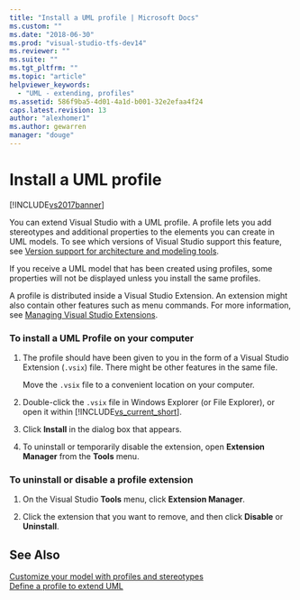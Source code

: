 ```yaml
---
title: "Install a UML profile | Microsoft Docs"
ms.custom: ""
ms.date: "2018-06-30"
ms.prod: "visual-studio-tfs-dev14"
ms.reviewer: ""
ms.suite: ""
ms.tgt_pltfrm: ""
ms.topic: "article"
helpviewer_keywords: 
  - "UML - extending, profiles"
ms.assetid: 586f9ba5-4d01-4a1d-b001-32e2efaa4f24
caps.latest.revision: 13
author: "alexhomer1"
ms.author: gewarren
manager: "douge"
---
```

# Install a UML profile
[!INCLUDE[vs2017banner](../includes/vs2017banner.md)]

You can extend Visual Studio with a UML profile. A profile lets you add stereotypes and additional properties to the elements you can create in UML models. To see which versions of Visual Studio support this feature, see [Version support for architecture and modeling tools](../modeling/what-s-new-for-design-in-visual-studio.md#VersionSupport).  
  
 If you receive a UML model that has been created using profiles, some properties will not be displayed unless you install the same profiles.  
  
 A profile is distributed inside a Visual Studio Extension. An extension might also contain other features such as menu commands. For more information, see [Managing Visual Studio Extensions](http://go.microsoft.com/fwlink/?LinkId=160728).  
  
### To install a UML Profile on your computer  
  
1.  The profile should have been given to you in the form of a Visual Studio Extension (`.vsix`) file. There might be other features in the same file.  
  
     Move the `.vsix` file to a convenient location on your computer.  
  
2.  Double-click the `.vsix` file in Windows Explorer (or File Explorer), or open it within [!INCLUDE[vs_current_short](../includes/vs-current-short-md.md)].  
  
3.  Click **Install** in the dialog box that appears.  
  
4.  To uninstall or temporarily disable the extension, open **Extension Manager** from the **Tools** menu.  
  
### To uninstall or disable a profile extension  
  
1.  On the Visual Studio **Tools** menu, click **Extension Manager**.  
  
2.  Click the extension that you want to remove, and then click **Disable** or **Uninstall**.  
  
## See Also  
 [Customize your model with profiles and stereotypes](../modeling/customize-your-model-with-profiles-and-stereotypes.md)   
 [Define a profile to extend UML](../modeling/define-a-profile-to-extend-uml.md)



